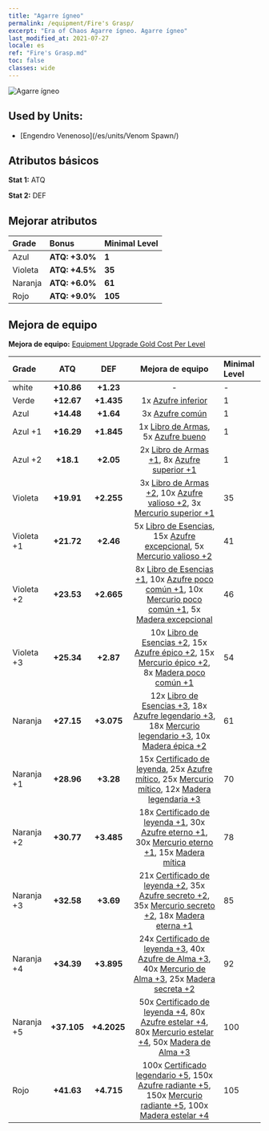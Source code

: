 ```yaml
---
title: "Agarre ígneo"
permalink: /equipment/Fire's Grasp/
excerpt: "Era of Chaos Agarre ígneo. Agarre ígneo"
last_modified_at: 2021-07-27
locale: es
ref: "Fire's Grasp.md"
toc: false
classes: wide
---
```


  ![Agarre ígneo](/images/e/e_5093.png)

## Used by Units:

* [Engendro Venenoso](/es/units/Venom Spawn/) 


## Atributos básicos
 **Stat 1:** ATQ

 **Stat 2:** DEF

## Mejorar atributos

  |     Grade    |   Bonus | Minimal Level | 
  |:-------------|:--------|:--------------| 
  | Azul | **ATQ: +3.0%** | **1** | 
  | Violeta | **ATQ: +4.5%** | **35** | 
  | Naranja | **ATQ: +6.0%** | **61** | 
  | Rojo | **ATQ: +9.0%** | **105** | 


## Mejora de equipo
 **Mejora de equipo:** [Equipment Upgrade Gold Cost Per Level](/equipment/EquipmentUpgradeCostPerLevel/) 

  |          Grade      | ATQ | DEF | Mejora de equipo | Minimal Level |
  |:--------------------|:---------:|:---------:|:----------------:|:--------------|
  | white | **+10.86** | **+1.23** | - | - |
  | Verde | **+12.67** | **+1.435** | 1x [Azufre inferior](/ItemsES/mat_3/) | 1 |
  | Azul | **+14.48** | **+1.64** | 3x [Azufre común](/ItemsES/mat_9/) | 1 |
  | Azul +1 | **+16.29** | **+1.845** | 1x [Libro de Armas](/ItemsES/mat_18/), 5x [Azufre bueno](/ItemsES/mat_15/) | 1 |
  | Azul +2 | **+18.1** | **+2.05** | 2x [Libro de Armas +1](/ItemsES/mat_25/), 8x [Azufre superior +1](/ItemsES/mat_22/) | 1 |
  | Violeta | **+19.91** | **+2.255** | 3x [Libro de Armas +2](/ItemsES/mat_32/), 10x [Azufre valioso +2](/ItemsES/mat_29/), 3x [Mercurio superior +1](/ItemsES/mat_21/) | 35 |
  | Violeta +1 | **+21.72** | **+2.46** | 5x [Libro de Esencias](/ItemsES/mat_39/), 15x [Azufre excepcional](/ItemsES/mat_36/), 5x [Mercurio valioso +2](/ItemsES/mat_28/) | 41 |
  | Violeta +2 | **+23.53** | **+2.665** | 8x [Libro de Esencias +1](/ItemsES/mat_46/), 10x [Azufre poco común +1](/ItemsES/mat_43/), 10x [Mercurio poco común +1](/ItemsES/mat_42/), 5x [Madera excepcional](/ItemsES/mat_34/) | 46 |
  | Violeta +3 | **+25.34** | **+2.87** | 10x [Libro de Esencias +2](/ItemsES/mat_53/), 15x [Azufre épico +2](/ItemsES/mat_50/), 15x [Mercurio épico +2](/ItemsES/mat_49/), 8x [Madera poco común +1](/ItemsES/mat_41/) | 54 |
  | Naranja | **+27.15** | **+3.075** | 12x [Libro de Esencias +3](/ItemsES/mat_60/), 18x [Azufre legendario +3](/ItemsES/mat_57/), 18x [Mercurio legendario +3](/ItemsES/mat_56/), 10x [Madera épica +2](/ItemsES/mat_48/) | 61 |
  | Naranja +1 | **+28.96** | **+3.28** | 15x [Certificado de leyenda](/ItemsES/mat_67/), 25x [Azufre mítico](/ItemsES/mat_64/), 25x [Mercurio mítico](/ItemsES/mat_63/), 12x [Madera legendaria +3](/ItemsES/mat_55/) | 70 |
  | Naranja +2 | **+30.77** | **+3.485** | 18x [Certificado de leyenda +1](/ItemsES/mat_74/), 30x [Azufre eterno +1](/ItemsES/mat_71/), 30x [Mercurio eterno +1](/ItemsES/mat_70/), 15x [Madera mítica](/ItemsES/mat_62/) | 78 |
  | Naranja +3 | **+32.58** | **+3.69** | 21x [Certificado de leyenda +2](/ItemsES/mat_81/), 35x [Azufre secreto +2](/ItemsES/mat_78/), 35x [Mercurio secreto +2](/ItemsES/mat_77/), 18x [Madera eterna +1](/ItemsES/mat_69/) | 85 |
  | Naranja +4 | **+34.39** | **+3.895** | 24x [Certificado de leyenda +3](/ItemsES/mat_88/), 40x [Azufre de Alma +3](/ItemsES/mat_85/), 40x [Mercurio de Alma +3](/ItemsES/mat_84/), 25x [Madera secreta +2](/ItemsES/mat_76/) | 92 |
  | Naranja +5 | **+37.105** | **+4.2025** | 50x [Certificado de leyenda +4](/ItemsES/mat_95/), 80x [Azufre estelar +4](/ItemsES/mat_92/), 80x [Mercurio estelar +4](/ItemsES/mat_91/), 50x [Madera de Alma +3](/ItemsES/mat_83/) | 100 |
  | Rojo | **+41.63** | **+4.715** | 100x [Certificado legendario +5](/ItemsES/mat_102/), 150x [Azufre radiante +5](/ItemsES/mat_99/), 150x [Mercurio radiante +5](/ItemsES/mat_98/), 100x [Madera estelar +4](/ItemsES/mat_90/) | 105 |

